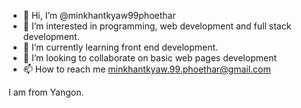 - 👋 Hi, I’m @minkhantkyaw99phoethar
- 👀 I’m interested in programming, web development and full stack development.
- 🌱 I’m currently learning front end development.
- 💞️ I’m looking to collaborate on basic web pages development
- 📫 How to reach me minkhantkyaw.99.phoethar@gmail.com

I am from Yangon.

<!---
minkhantkyaw99phoethar/minkhantkyaw99phoethar is a ✨ special ✨ repository because its `README.md` (this file) appears on your GitHub profile.
You can click the Preview link to take a look at your changes.
--->
